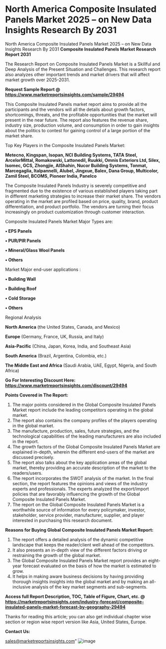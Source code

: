 # North America Composite Insulated Panels Market 2025 – on New Data Insights Research By 2031
North America Composite Insulated Panels Market 2025 – on New Data Insights Research By 2031
<strong>Composite Insulated Panels Market Research Report 2031</strong>

The Research Report on Composite Insulated Panels Market is a Skillful and Deep Analysis of the Present Situation and Challenges. This research report also analyzes other important trends and market drivers that will affect market growth over 2025-2031.

<strong>Request Sample Report @ <a href=https://www.marketreportsinsights.com/sample/29494>https://www.marketreportsinsights.com/sample/29494</a></strong>

This Composite Insulated Panels market report aims to provide all the participants and the vendors will all the details about growth factors, shortcomings, threats, and the profitable opportunities that the market will present in the near future. The report also features the revenue share, industry size, production volume, and consumption in order to gain insights about the politics to contest for gaining control of a large portion of the market share.

Top Key Players in the Composite Insulated Panels Market:

<strong>Metecno, Kingspan, Isopan, NCI Building Systems, TATA Steel, ArcelorMittal, Romakowski, Lattonedil, Ruukki, Omnis Exteriors Ltd, Silex, Isomec, GCS, Zhongjie, AlShahin, Nucor Building Systems, Tonmat, Marcegaglia, Italpannelli, Alubel, Jingxue, Balex, Dana Group, Multicolor, Zamil Steel, BCOMS, Pioneer India, Panelco</strong>

The Composite Insulated Panels Industry is severely competitive and fragmented due to the existence of various established players taking part in different marketing strategies to increase their market share. The vendors operating in the market are profiled based on price, quality, brand, product differentiation, and product portfolio. The vendors are turning their focus increasingly on product customization through customer interaction.

Composite Insulated Panels Market Major Types are:

<strong>• EPS Panels

• PUR/PIR Panels

• Mineral/Glass Wool Panels

• Others</strong>

Market Major end-user applications :

<strong>• Building Wall

• Building Roof

• Cold Storage

• Others</strong>

Regional Analysis

</u><strong><b>North America</b></strong> (the United States, Canada, and Mexico)

<strong><b>Europe </b></strong>(Germany, France, UK, Russia, and Italy)

<strong><b>Asia-Pacific</b></strong> (China, Japan, Korea, India, and Southeast Asia)

<strong><b>South America</b></strong> (Brazil, Argentina, Colombia, etc.)

<strong><b>The Middle East and Africa</b></strong> (Saudi Arabia, UAE, Egypt, Nigeria, and South Africa)

<strong>Go For Interesting Discount Here: <a href=https://www.marketreportsinsights.com/discount/29494>https://www.marketreportsinsights.com/discount/29494</a></strong>

<strong>Points Covered in The Report:</strong>
<ol>
  <li>The major points considered in the Global Composite Insulated Panels Market report include the leading competitors operating in the global market.</li>
  <li>The report also contains the company profiles of the players operating in the global market.</li>
  <li>The manufacture, production, sales, future strategies, and the technological capabilities of the leading manufacturers are also included in the report.</li>
  <li>The growth factors of the Global Composite Insulated Panels Market are explained in-depth, wherein the different end-users of the market are discussed precisely.</li>
  <li>The report also talks about the key application areas of the global market, thereby providing an accurate description of the market to the readers/users.</li>
  <li>The report incorporates the SWOT analysis of the market. In the final section, the report features the opinions and views of the industry experts and professionals. The experts analyzed the export/import policies that are favorably influencing the growth of the Global Composite Insulated Panels Market.</li>
  <li>The report on the Global Composite Insulated Panels Market is a worthwhile source of information for every policymaker, investor, stakeholder, service provider, manufacturer, supplier, and player interested in purchasing this research document.</li>
</ol>
<strong>Reasons for Buying Global Composite Insulated Panels Market Report:</strong>

<ol>
  <li>The report offers a detailed analysis of the dynamic competitive landscape that keeps the reader/client well ahead of the competitors.</li>
  <li>It also presents an in-depth view of the different factors driving or restraining the growth of the global market.</li>
  <li>The Global Composite Insulated Panels Market report provides an eight-year forecast evaluated on the basis of how the market is estimated to grow.</li>
  <li>It helps in making aware business decisions by having providing thorough insights insights into the global market and by making an all-inclusive analysis of the key market segments and sub-segments.</li>
</ol>
<strong>Access full Report Description, TOC, Table of Figure, Chart, etc. @ <a href=https://marketreportsinsights.com/industry-forecast/composite-insulated-panels-market-forecast-by-geography-29494>https://marketreportsinsights.com/industry-forecast/composite-insulated-panels-market-forecast-by-geography-29494</a></strong>


Thanks for reading this article; you can also get individual chapter wise section or region wise report version like Asia, United States, Europe.

<strong>Contact Us:</strong>

sales@marketreportsinsights.com"
![image](https://github.com/user-attachments/assets/99c1bcfd-ec4a-4add-999e-c9b7ba592b5a)
